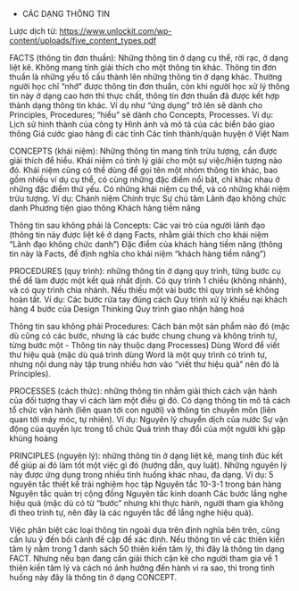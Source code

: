 - CÁC DẠNG THÔNG TIN

Lược dịch từ: https://www.unlockit.com/wp-content/uploads/five_content_types.pdf

FACTS (thông tin đơn thuần): Những thông tin ở dạng cụ thể, rời rạc, ở dạng liệt kê. Không mang tính giải thích cho một thông tin khác. Thông tin đơn thuần là những yếu tố cấu thành lên những thông tin ở dạng khác. Thường người học chỉ “nhớ” được thông tin đơn thuần, còn khi người học xử lý thông tin này ở dạng cao hơn thì thực chất, thông tin đơn thuần đã được kết hợp thành dạng thông tin khác. Ví dụ như “ứng dụng” trở lên sẽ dành cho Principles, Procedures; “hiểu” sẽ dành cho Concepts, Processes.
Ví dụ: 
Lịch sử hình thành của công ty
Hình ảnh và mô tả của các biển báo giao thông
Giá cước giao hàng đi các tỉnh
Các tỉnh thành/quận huyện ở Việt Nam

CONCEPTS (khái niệm): Những thông tin mang tính trừu tượng, cần được giải thích để hiểu. Khái niệm có tính lý giải cho một sự việc/hiện tượng nào đó. Khái niệm cũng có thể dùng để gọi tên một nhóm thông tin khác, bao gồm nhiều ví dụ cụ thể, có cùng những đặc điểm nổi bật, chỉ khác nhau ở những đặc điểm thứ yếu. Có những khái niệm cụ thể, và có những khái niệm trừu tượng.
Ví dụ:
Chánh niệm
Chính trực
Sự chú tâm
Lãnh đạo không chức danh
Phương tiện giao thông
Khách hàng tiềm năng

Thông tin sau không phải là Concepts:
Các vai trò của người lãnh đạo (thông tin này được liệt kê ở dạng Facts, nhằm giải thích cho khái niệm “Lãnh đạo không chức danh”)
Đặc điểm của khách hàng tiềm năng (thông tin này là Facts, để định nghĩa cho khái niệm “khách hàng tiềm năng”)

PROCEDURES (quy trình): những thông tin ở dạng quy trình, từng bước cụ thể để làm được một kết quả nhất định. Có quy trình 1 chiều (không nhánh), và có quy trình chia nhánh. Nếu thiếu một vài bước thì quy trình sẽ không hoàn tất.
Ví dụ:
Các bước rửa tay đúng cách
Quy trình xử lý khiếu nại khách hàng
4 bước của Design Thinking
Quy trình giao nhận hàng hoá

Thông tin sau không phải Procedures:
Cách bán một sản phẩm nào đó (mặc dù cũng có các bước, nhưng là các bước chung chung và không trình tự, từng bước một - Thông tin này thuộc dạng Processes)
Dùng Word để viết thư hiệu quả (mặc dù quá trình dùng Word là một quy trình có trình tự, nhưng nội dung này tập trung nhiều hơn vào “viết thư hiệu quả” nên đó là Principles).


PROCESSES (cách thức): những thông tin nhằm giải thích cách vận hành của đối tượng thay vì cách làm một điều gì đó. Có dạng thông tin mô tả cách tổ chức vận hành (liên quan tới con người) và thông tin chuyên môn (liên quan tới máy móc, tự nhiên).
Ví dụ:
Nguyên lý chuyển dịch của nước
Sự vận động của quyền lực trong tổ chức
Quá trình thay đổi của một người khi gặp khủng hoảng


PRINCIPLES (nguyên lý): những thông tin ở dạng liệt kê, mang tính đúc kết để giúp ai đó làm tốt một việc gì đó (hướng dẫn, quy luật). Những nguyên lý này được ứng dụng trong nhiều tình huống khác nhau, đa dạng.
Ví dụ:
5 nguyên tắc thiết kế trải nghiệm học tập
Nguyên tắc 10-3-1 trong bán hàng
Nguyên tắc quản trị cộng đồng
Nguyên tắc kinh doanh
Các bước lắng nghe hiệu quả (mặc dù có từ “bước” nhưng khi thực hành, người tham gia không đi theo trình tự, nên đây là các nguyên tắc để lắng nghe hiệu quả).

Việc phân biệt các loại thông tin ngoài dựa trên định nghĩa bên trên, cũng cần lưu ý đến bối cảnh đề cập để xác định. Nếu thông tin về các thiên kiến tâm lý nằm trong 1 danh sách 50 thiên kiến tâm lý, thì đây là thông tin dạng FACT. Nhưng nếu bạn đang cần giải thích cặn kẽ cho người tham gia về 1 thiên kiến tâm lý và cách nó ảnh hưởng đến hành vi ra sao, thì trong tình huống này đây là thông tin ở dạng CONCEPT.
